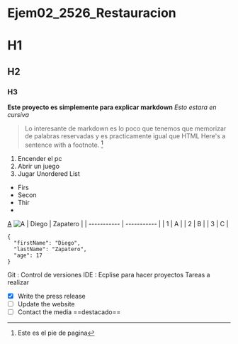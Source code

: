 # Ejem02_2526_Restauracion
# H1
## H2
### H3
**Este proyecto es simplemente para explicar markdown**
*Esto estara en cursiva*
> Lo interesante de markdown es lo poco que tenemos que memorizar de palabras reservadas y es practicamente igual que HTML
	Here's a sentence with a footnote. [^1]
1. Encender el pc
2. Abrir un juego
3. Jugar
Unordered List	
- Firs
- Secon
- Thir
- 
[A](https://gregoriofer.com/moodle/)
![A](https://gregoriofer.com/moodle/pluginfile.php/1/theme_adaptable/p1/1758495771/ELEMENTOS%20GREGORIO%20FERNANDEZ-01%20-%20copia.png)
| Diego | Zapatero |
| ----------- | ----------- |
| 1 | A |
| 2 | B |
| 3 | C |
```
{
  "firstName": "Diego",
  "lastName": "Zapatero",
  "age": 17
}
```
Git
: Control de versiones 
IDE
: Ecplise para hacer proyectos
Tareas a realizar
- [x] Write the press release
- [ ] Update the website
- [ ] Contact the media
==destacado==

[^1]: Este es el pie de pagina

